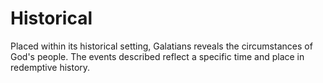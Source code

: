 # Historical

Placed within its historical setting, Galatians reveals the circumstances of God's people. The events described reflect a specific time and place in redemptive history.

